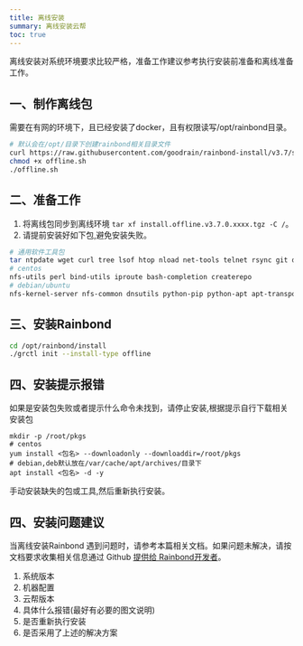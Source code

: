 ```yaml
--- 
title: 离线安装 
summary: 离线安装云帮
toc: true 
---
```


离线安装对系统环境要求比较严格，准备工作建议参考执行安装前准备和离线准备工作。

## 一、制作离线包

需要在有网的环境下，且已经安装了docker，且有权限读写/opt/rainbond目录。

```bash
# 默认会在/opt/目录下创建rainbond相关目录文件
curl https://raw.githubusercontent.com/goodrain/rainbond-install/v3.7/scripts/offline.sh -o ./offline.sh
chmod +x offline.sh
./offline.sh
```

## 二、准备工作

1. 将离线包同步到离线环境 `tar xf install.offline.v3.7.0.xxxx.tgz -C /`。
2. 请提前安装好如下包,避免安装失败。

```bash
# 通用软件工具包
tar ntpdate wget curl tree lsof htop nload net-tools telnet rsync git dstat iotop lvm2 pwgen
# centos
nfs-utils perl bind-utils iproute bash-completion createrepo
# debian/ubuntu
nfs-kernel-server nfs-common dnsutils python-pip python-apt apt-transport-https uuid-runtime iproute2 systemd
```

## 三、安装Rainbond

```bash
cd /opt/rainbond/install
./grctl init --install-type offline
```

## 四、安装提示报错

如果是安装包失败或者提示什么命令未找到，请停止安装,根据提示自行下载相关安装包

```
mkdir -p /root/pkgs
# centos
yum install <包名> --downloadonly --downloaddir=/root/pkgs
# debian,deb默认放在/var/cache/apt/archives/目录下
apt install <包名> -d -y
```

手动安装缺失的包或工具,然后重新执行安装。

## 四、安装问题建议

当离线安装Rainbond 遇到问题时，请参考本篇相关文档。如果问题未解决，请按文档要求收集相关信息通过 Github [提供给 Rainbond开发者](https://github.com/goodrain/rainbond/issues/new)。

1. 系统版本
2. 机器配置
3. 云帮版本
4. 具体什么报错(最好有必要的图文说明)
5. 是否重新执行安装
6. 是否采用了上述的解决方案